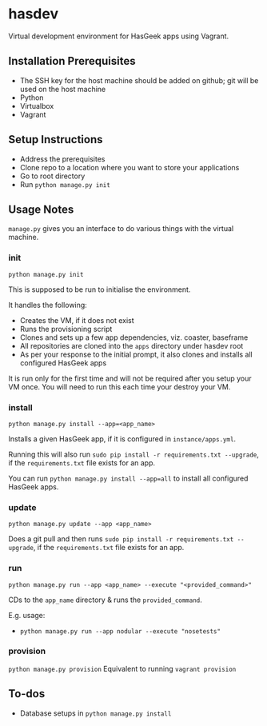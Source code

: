 # hasdev

Virtual development environment for HasGeek apps using Vagrant.

## Installation Prerequisites
* The SSH key for the host machine should be added on github; git will be used on the host machine
* Python
* Virtualbox
* Vagrant

## Setup Instructions
* Address the prerequisites
* Clone repo to a location where you want to store your applications
* Go to root directory
* Run `python manage.py init`

## Usage Notes
`manage.py` gives you an interface to do various things with the virtual machine.

### init
`python manage.py init`

This is supposed to be run to initialise the environment.

It handles the following:
* Creates the VM, if it does not exist
* Runs the provisioning script
* Clones and sets up a few app dependencies, viz. coaster, baseframe
* All repositories are cloned into the `apps` directory under hasdev root
* As per your response to the initial prompt, it also clones and installs all configured HasGeek apps

It is run only for the first time and will not be required after you setup your VM once. You will need to run this each time your destroy your VM.

### install
`python manage.py install --app=<app_name>`

Installs a given HasGeek app, if it is configured in `instance/apps.yml`.

Running this will also run `sudo pip install -r requirements.txt --upgrade`, if the `requirements.txt` file exists for an app.

You can run `python manage.py install --app=all` to install all configured HasGeek apps.

### update
`python manage.py update --app <app_name>`

Does a git pull and then runs `sudo pip install -r requirements.txt --upgrade`, if the `requirements.txt` file exists for an app.

### run
`python manage.py run --app <app_name> --execute "<provided_command>"`

CDs to the `app_name` directory & runs the `provided_command`.

E.g. usage:

* `python manage.py run --app nodular --execute "nosetests"`

### provision
`python manage.py provision`
Equivalent to running `vagrant provision`

## To-dos
* Database setups in `python manage.py install`